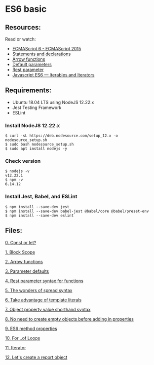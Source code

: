 # ES6 basic
## Resources:
Read or watch:

- [ECMAScript 6 - ECMAScript 2015](https://www.w3schools.com/js/js_es6.asp)
- [Statements and declarations](https://developer.mozilla.org/en-US/docs/Web/JavaScript/Reference/Statements)
- [Arrow functions](https://developer.mozilla.org/en-US/docs/Web/JavaScript/Reference/Functions/Arrow_functions)
- [Default parameters](https://developer.mozilla.org/en-US/docs/Web/JavaScript/Reference/Functions/Default_parameters)
- [Rest parameter](https://developer.mozilla.org/en-US/docs/Web/JavaScript/Reference/Functions/rest_parameters)
- [Javascript ES6 — Iterables and Iterators](https://towardsdatascience.com/javascript-es6-iterables-and-iterators-de18b54f4d4)

## Requirements:
- Ubuntu 18.04 LTS using NodeJS 12.22.x
- Jest Testing Framework
- ESLint

### Install NodeJS 12.22.x
```console
$ curl -sL https://deb.nodesource.com/setup_12.x -o nodesource_setup.sh
$ sudo bash nodesource_setup.sh
$ sudo apt install nodejs -y
```
### Check version
```console
$ nodejs -v
v12.22.1
$ npm -v
6.14.12
```
### Install Jest, Babel, and ESLint
```console
$ npm install --save-dev jest
$ npm install --save-dev babel-jest @babel/core @babel/preset-env
$ npm install --save-dev eslint
```

## Files:

[0. Const or let?](./0-constants.js)

[1. Block Scope](./1-block-scoped.js)

[2. Arrow functions](./2-arrow.js)

[3. Parameter defaults](./3-default-parameter.js)

[4. Rest parameter syntax for functions](./4-rest-parameter.js)

[5. The wonders of spread syntax](./5-spread-operator.js)

[6. Take advantage of template literals](./6-string-interpolation.js)

[7. Object property value shorthand syntax](./7-getBudgetObject.js)

[8. No need to create empty objects before adding in properties](./8-getBudgetCurrentYear.js)

[9. ES6 method properties](./9-getFullBudget.js)

[10. For...of Loops](./10-loops.js)

[11. Iterator](./11-createEmployeesObject.js)

[12. Let's create a report object](./12-createReportObject.js)
